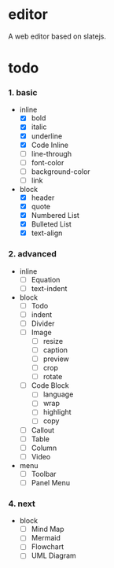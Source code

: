 # editor

A web editor based on slatejs.

# todo

### 1. basic

- inline
  - [x] bold
  - [x] italic
  - [x] underline
  - [x] Code Inline
  - [ ] line-through
  - [ ] font-color
  - [ ] background-color
  - [ ] link
- block
  - [x] header
  - [x] quote
  - [x] Numbered List
  - [x] Bulleted List
  - [x] text-align

### 2. advanced

- inline
  - [ ] Equation
  - [ ] text-indent
- block
  - [ ] Todo
  - [ ] indent
  - [ ] Divider
  - [ ] Image
    - [ ] resize
    - [ ] caption
    - [ ] preview
    - [ ] crop
    - [ ] rotate
  - [ ] Code Block
    - [ ] language
    - [ ] wrap
    - [ ] highlight
    - [ ] copy
  - [ ] Callout
  - [ ] Table
  - [ ] Column
  - [ ] Video
- menu
  - [ ] Toolbar
  - [ ] Panel Menu

### 4. next

- block
  - [ ] Mind Map
  - [ ] Mermaid
  - [ ] Flowchart
  - [ ] UML Diagram
